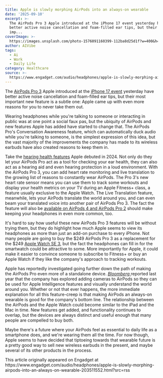 ```yaml
---
title: Apple is slowly morphing AirPods into an always-on wearable
date: '2025-09-10'
excerpt: >-
  The AirPods Pro 3 Apple introduced at the iPhone 17 event yesterday have
  better active noise cancellation and foam-filled ear tips, but their most
  imp...
coverImage: >-
  https://images.unsplash.com/photo-1576091160399-112ba8d25d1f?w=400&h=200&fit=crop&auto=format
author: AIVibe
tags:
  - Ai
  - Work
  - Daily Life
category: Healthcare
source: >-
  https://www.engadget.com/audio/headphones/apple-is-slowly-morphing-airpods-into-an-always-on-wearable-203511552.html?src=rss
---
```

<p>The <a data-i13n="cpos:1;pos:1" href="https://www.engadget.com/audio/headphones/airpods-pro-3-offer-live-translation-and-improved-noise-cancellation-171018061.html"><ins>AirPods Pro 3</ins></a> Apple introduced at the <a data-i13n="cpos:2;pos:1" href="https://www.engadget.com/apple-event-2025-live-updates-as-iphone-17-new-watches-airpods-pro-3-and-more-are-unveiled-100023813.html"><ins>iPhone 17 event</ins></a> yesterday have better active noise cancellation and foam-filled ear tips, but their most important new feature is a subtle one: Apple came up with even more reasons for you to never take them out.</p>
<p>Wearing headphones while you&#39;re talking to someone or interacting in public was at one point a social faux pas, but the ubiquity of AirPods and new features Apple has added have started to change that. The AirPods Pro&#39;s Conversation Awareness feature, which can automatically duck audio while you&#39;re talking to someone, is the simplest expression of this idea, but the vast majority of the improvements the company has made to its wireless earbuds have also created reasons to keep them in.</p>
<span id="end-legacy-contents"></span><p>Take the <a data-i13n="cpos:3;pos:1" href="https://www.engadget.com/audio/headphones/apples-airpods-pro-update-turns-them-into-a-clinical-grade-hearing-aid-174919818.html"><ins>hearing health features</ins></a> Apple debuted in 2024. Not only do they let your AirPods Pro act as a tool for checking your ear health, they can also act as a hearing aid and even hearing protection in a loud environment. With the AirPods Pro 3, you can add heart rate monitoring and live translation to the growing list of reasons to constantly wear AirPods. The Pro 3&#39;s new heart rate sensor means you can use them to track some workouts and display your health metrics on your TV during an Apple Fitness+ class, a feature usually exclusive to the Apple Watch. The Live Translation feature, meanwhile, lets your AirPods translate the world around you, and can even beam your translated voice into another pair of AirPods Pro 3. The fact the feature will also be <a data-i13n="cpos:4;pos:1" href="https://www.engadget.com/audio/headphones/apples-airpods-4-with-anc-and-airpods-pro-2-will-also-support-live-translation-184235997.html"><ins>available on AirPods 4 and AirPods Pro 2</ins></a> should make keeping your headphones in even more common, too.</p>
<p>It&#39;s hard to say how useful these new AirPods Pro 3 features will be without trying them, but they do highlight how much Apple seems to view its headphones as more than just an add-on purchase to every iPhone. Not many people are going to buy the $249 AirPods Pro 3 as a replacement for the $249 <a data-i13n="cpos:5;pos:1" href="https://www.engadget.com/wearables/apple-watch-se-3-has-an-s10-chip-and-always-on-display-173033538.html"><ins>Apple Watch SE 3</ins></a>, but the fact the headphones can fill in for the smartwatch could be attractive to some. More importantly for Apple, it could make it easier to convince someone to subscribe to Fitness+ or buy an Apple Watch if they like the company&#39;s approach to tracking workouts.</p>
<p>Apple has reportedly investigated going further down the path of making the AirPods Pro even more of a standalone device. <a data-i13n="cpos:6;pos:1" href="https://www.bloomberg.com/news/newsletters/2024-02-25/apple-ponders-making-new-wearables-ai-glasses-airpods-with-cameras-smart-ring-lt1kb7cd"><em><ins>Bloomberg</ins></em><ins>&nbsp;</ins></a>reported last year that the company has explored adding cameras to AirPods so they can be used for Apple Intelligence features and visually understand the world around you. Whether or not that ever happens, the more immediate explanation for all this feature-creep is that making AirPods an always-on wearable is good for the company&#39;s bottom line. The relationship between the AirPods and the Apple Watch could become similar to the iPad and the Mac in time. New features get added, and functionality continues to overlap, but the devices are always distinct and useful enough that many people are compelled to buy both.</p>
<p>Maybe there&#39;s a future where your AirPods feel as essential to daily life as a smartphone does, and we&#39;re wearing them all the time. For now though, Apple seems to have decided that tiptoeing towards that wearable future is a pretty good way to sell new wireless earbuds in the present, and maybe several of its other products in the process.</p>This article originally appeared on Engadget at https://www.engadget.com/audio/headphones/apple-is-slowly-morphing-airpods-into-an-always-on-wearable-203511552.html?src=rss

